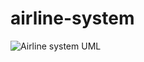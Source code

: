 # airline-system
![Airline system UML](https://github.com/BasharIrani23/airline-system/assets/129655131/13af386e-a6fe-44f4-8470-483f65c14283)
